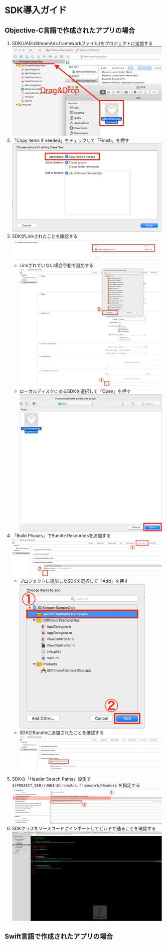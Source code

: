 
# SDK導入ガイド

## Objective-C言語で作成されたアプリの場合

1. SDK(UAEInStreamAds.frameworkファイル)をプロジェクトに追加する
![image](https://github.com/inexcii/PracticeReadme/blob/master/ReadmeImages/add_drag_and_drop.png)
1. 「Copy items if needed」をチェックして「Finish」を押す
![image](https://github.com/inexcii/PracticeReadme/blob/master/ReadmeImages/add_options.png)
1. SDKがLinkされたことを確認する
![image](https://github.com/inexcii/PracticeReadme/blob/master/ReadmeImages/link_confirm.png)
	- Linkされていない場合手動で追加する
	![image](https://github.com/inexcii/PracticeReadme/blob/master/ReadmeImages/link_no_sdk_add.png)
	- ローカルディスクにあるSDKを選択して「Open」を押す
	![image](https://github.com/inexcii/PracticeReadme/blob/master/ReadmeImages/link_no_sdk_confirm.png)
1. 「Build Phases」でBundle Resourcesを追加する
![image](https://github.com/inexcii/PracticeReadme/blob/master/ReadmeImages/bundle_add.png)
	- プロジェクトに追加したSDKを選択して「Add」を押す　　　　　　　　　　　　　
	![image](https://github.com/inexcii/PracticeReadme/blob/master/ReadmeImages/bundle_choose.png)
	- SDKがBundleに追加されたことを確認する
	![image](https://github.com/inexcii/PracticeReadme/blob/master/ReadmeImages/bundle_confirm.png)
1. SDKの「Header Search Paths」設定で `$(PROJECT_DIR)/UAEInStreamAds.framework/Headers` を指定する
![image](https://github.com/inexcii/PracticeReadme/blob/master/ReadmeImages/path_settings.png)
1. SDKクラスをソースコードにインポートしてビルドが通ることを確認する
![image](https://github.com/inexcii/PracticeReadme/blob/master/ReadmeImages/class_import_success.png)


## Swift言語で作成されたアプリの場合


